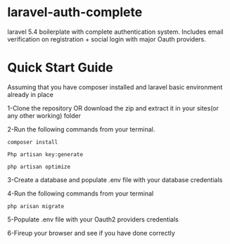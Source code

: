# laravel-auth-complete
laravel 5.4 boilerplate with complete authentication system. Includes email verification on registration + social login with major Oauth providers.

# Quick Start Guide

   Assuming that you have composer installed and laravel basic environment already in place
  
1-Clone the repository OR download the zip and extract it in your sites(or any other working) folder

2-Run the following commands from your terminal.


   <code>composer install</code>
   
   <code>Php artisan key:generate</code>
   
   <code>php artisan optimize</code>

  
3-Create a database and populate .env file with your database credentials

4-Run the following commands from your terminal

  <code>php arisan migrate</code>
  
5-Populate .env file with your Oauth2 providers credentials

6-Fireup your browser and see if you have done correctly

